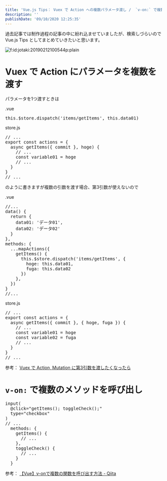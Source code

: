 ```yaml
---
title: 'Vue.js Tips： Vuex で Action への複数パラメータ渡し /  `v-on:` で複数のメソッド呼び出し'
description: ''
publishDate: '09/10/2020 12:25:35'
---
```


<p>過去記事では制作過程の記事の中に紛れ込ませていましたが、検索しづらいので Vue.js Tips としてまとめていきたいと思います。</p>

<p><span itemscope itemtype="http://schema.org/Photograph"><img src="/images/hatena/20190212100544.png" alt="f:id:jotaki:20190212100544p:plain" title="f:id:jotaki:20190212100544p:plain" class="hatena-fotolife" itemprop="image" /></span></p>

<h1>Vuex で Action にパラメータを複数を渡す</h1>

<p>パラメータを1つ渡すときは</p>

<p>.vue</p>

<pre class="code lang-javascript" data-lang="javascript" data-unlink><span class="synIdentifier">this</span>.$store.dispatch(<span class="synConstant">'items/getItems'</span>, <span class="synIdentifier">this</span>.data01)
</pre>

<p>store.js</p>

<pre class="code lang-javascript" data-lang="javascript" data-unlink><span class="synComment">// ...</span>
<span class="synStatement">export</span> <span class="synStatement">const</span> actions = <span class="synIdentifier">{</span>
  async getItems(<span class="synIdentifier">{</span> commit <span class="synIdentifier">}</span>, hoge) <span class="synIdentifier">{</span>
    <span class="synComment">// ...</span>
    <span class="synStatement">const</span> variable01 = hoge
    <span class="synComment">// ...</span>
  <span class="synIdentifier">}</span>
<span class="synIdentifier">}</span>
<span class="synComment">// ...</span>
</pre>

<p>のように書きますが複数の引数を渡す場合、第3引数が使えないので</p>

<p>.vue</p>

<pre class="code lang-javascript" data-lang="javascript" data-unlink><span class="synComment">//...</span>
data() <span class="synIdentifier">{</span>
  <span class="synStatement">return</span> <span class="synIdentifier">{</span>
    data01: <span class="synConstant">'データ01'</span>,
    data02: <span class="synConstant">'データ02'</span>
  <span class="synIdentifier">}</span>
<span class="synIdentifier">}</span>,
methods: <span class="synIdentifier">{</span>
  ...mapActions(<span class="synIdentifier">{</span>
    getItems() <span class="synIdentifier">{</span>
      <span class="synIdentifier">this</span>.$store.dispatch(<span class="synConstant">'items/getItems'</span>, <span class="synIdentifier">{</span>
        hoge: <span class="synIdentifier">this</span>.data01,
        fuga: <span class="synIdentifier">this</span>.data02
      <span class="synIdentifier">}</span>)
    <span class="synIdentifier">}</span>,
  <span class="synIdentifier">}</span>)
<span class="synIdentifier">}</span>
<span class="synComment">//...</span>
</pre>

<p>store.js</p>

<pre class="code lang-javascript" data-lang="javascript" data-unlink><span class="synComment">// ...</span>
<span class="synStatement">export</span> <span class="synStatement">const</span> actions = <span class="synIdentifier">{</span>
  async getItems(<span class="synIdentifier">{</span> commit <span class="synIdentifier">}</span>, <span class="synIdentifier">{</span> hoge, fuga <span class="synIdentifier">}</span>) <span class="synIdentifier">{</span>
    <span class="synComment">// ...</span>
    <span class="synStatement">const</span> variable01 = hoge
    <span class="synStatement">const</span> variable02 = fuga
    <span class="synComment">// ...</span>
  <span class="synIdentifier">}</span>
<span class="synIdentifier">}</span>
<span class="synComment">// ...</span>
</pre>

<p>参考： <a href="https://mseeeen.msen.jp/deal-with-multiple-arguments-with-action-or-mutation-in-vuex/">Vuex で Action, Mutation に第3引数を渡したくなったら</a></p>

<h1><code>v-on:</code> で複数のメソッドを呼び出し</h1>

<pre class="code lang-javascript" data-lang="javascript" data-unlink>input(
  @click=<span class="synConstant">&quot;getItems(); toggleCheck();&quot;</span>
  type=<span class="synConstant">&quot;checkbox&quot;</span>
)
<span class="synComment">// ...</span>
  methods: <span class="synIdentifier">{</span>
    getItems() <span class="synIdentifier">{</span>
      <span class="synComment">// ...</span>
    <span class="synIdentifier">}</span>,
    toggleCheck() <span class="synIdentifier">{</span>
      <span class="synComment">// ...</span>
    <span class="synIdentifier">}</span>
  <span class="synIdentifier">}</span>
</pre>

<p>参考： <a href="https://qiita.com/_Keitaro_/items/375c5274bebf367f24e0">【Vue】v-onで複数の関数を呼び出す方法 - Qiita</a></p>
